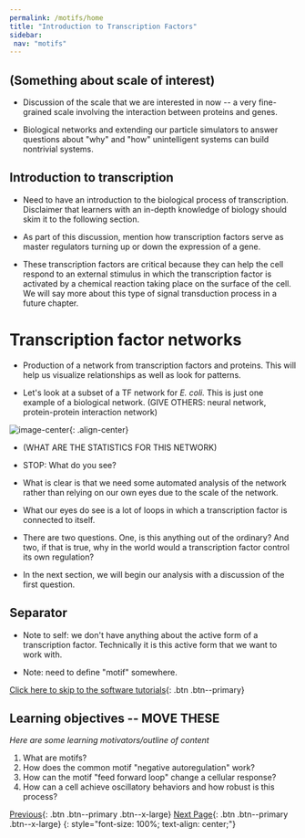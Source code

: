 ```yaml
---
permalink: /motifs/home
title: "Introduction to Transcription Factors"
sidebar:
 nav: "motifs"
---
```


## (Something about scale of interest)

* Discussion of the scale that we are interested in now -- a very fine-grained scale involving the interaction between proteins and genes.

* Biological networks and extending our particle simulators to answer questions about "why" and "how" unintelligent systems can build nontrivial systems.

## Introduction to transcription

* Need to have an introduction to the biological process of transcription.  Disclaimer that learners with an in-depth knowledge of biology should skim it to the following section.

* As part of this discussion, mention how transcription factors serve as master regulators turning up or down the expression of a gene.

* These transcription factors are critical because they can help the cell respond to an external stimulus in which the transcription factor is activated by a chemical reaction taking place on the surface of the cell.  We will say more about this type of signal transduction process in a future chapter.

# Transcription factor networks

* Production of a network from transcription factors and proteins.  This will help us visualize relationships as well as look for patterns.

* Let's look at a subset of a TF network for *E. coli.*  This is just one example of a biological network.  (GIVE OTHERS: neural network, protein-protein interaction network)

![image-center](../assets/images/motifs_finding_ecoli_1.jpeg){: .align-center}

* (WHAT ARE THE STATISTICS FOR THIS NETWORK)

* STOP: What do you see?

* What is clear is that we need some automated analysis of the network rather than relying on our own eyes due to the scale of the network.

* What our eyes do see is a lot of loops in which a transcription factor is connected to itself.

* There are two questions. One, is this anything out of the ordinary? And two, if that is true, why in the world would a transcription factor control its own regulation?

* In the next section, we will begin our analysis with a discussion of the first question.

## Separator

* Note to self: we don't have anything about the active form of a transcription factor. Technically it is this active form that we want to work with.

* Note: need to define "motif" somewhere.

[Click here to skip to the software tutorials](setup){: .btn .btn--primary}

## Learning objectives -- MOVE THESE

*Here are some learning motivators/outline of content*
1. What are motifs?
2. How does the common motif "negative autoregulation" work?
3. How can the motif "feed forward loop" change a cellular response?
4. How can a cell achieve oscillatory behaviors and how robust is this process?

[Previous](#){: .btn .btn--primary .btn--x-large} [Next Page](finding){: .btn .btn--primary .btn--x-large}
{: style="font-size: 100%; text-align: center;"}
